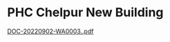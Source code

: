 # PHC Chelpur New Building

[DOC-20220902-WA0003..pdf](../files/69357575-5813-437c-8d3a-2655c5b88391.pdf)